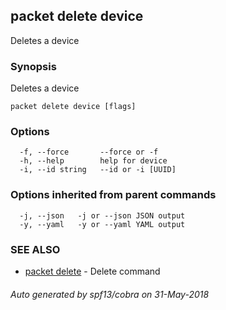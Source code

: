 ## packet delete device

Deletes a device

### Synopsis

Deletes a device

```
packet delete device [flags]
```

### Options

```
  -f, --force       --force or -f
  -h, --help        help for device
  -i, --id string   --id or -i [UUID]
```

### Options inherited from parent commands

```
  -j, --json   -j or --json JSON output
  -y, --yaml   -y or --yaml YAML output
```

### SEE ALSO

* [packet delete](packet_delete.md)	 - Delete command

###### Auto generated by spf13/cobra on 31-May-2018
